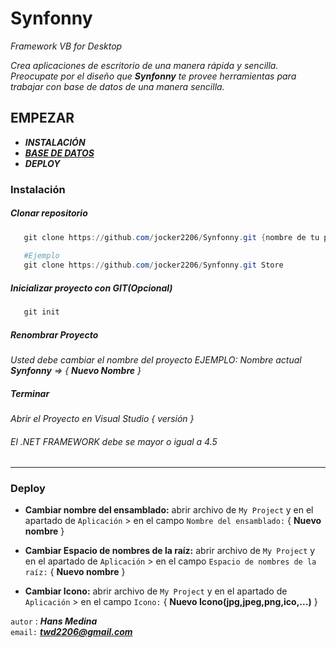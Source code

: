 # Synfonny
*Framework  VB for Desktop*

*Crea aplicaciones de escritorio de una manera rápida y sencilla.
Preocupate por el diseño que **Synfonny** te provee herramientas para 
trabajar con base de datos de una manera sencilla.*


## EMPEZAR
  
  - ***INSTALACIÓN***
  - ***[BASE DE DATOS](https://github.com/jocker2206/Synfonny/blob/master/DATABASE.md)***
  - ***DEPLOY***
  
  
 ### Instalación
 
 ##### Clonar repositorio
 ```powershell
    git clone https://github.com/jocker2206/Synfonny.git {nombre de tu proyecto}
    
    #Ejemplo
    git clone https://github.com/jocker2206/Synfonny.git Store
 ```
 
 ##### Inicializar proyecto con GIT(Opcional)
 ```powershell
    git init
 ```
 
 ##### Renombrar Proyecto
*Usted debe cambiar el nombre del proyecto EJEMPLO: Nombre actual ***Synfonny*** => { **Nuevo Nombre** }*

 
 ##### Terminar
 *Abrir el Proyecto en Visual Studio { versión }* <br/>
 ###### El   .NET FRAMEWORK debe se mayor o igual a 4.5 
 
 ---
 
 ### Deploy
 * **Cambiar nombre del ensamblado:** abrir archivo de `My Project` y en el apartado de 
 `Aplicación` > en el campo `Nombre del ensamblado:` { **Nuevo nombre** }
 
 * **Cambiar Espacio de nombres de la raíz:** abrir archivo de `My Project` y en el apartado de 
 `Aplicación` > en el campo `Espacio de nombres de la raíz:` { **Nuevo nombre** }
 
  * **Cambiar Icono:** abrir archivo de `My Project` y en el apartado de 
 `Aplicación` > en el campo `Icono:` { **Nuevo Icono(jpg,jpeg,png,ico,...)** }
  
  
`autor` : ***Hans Medina*** <br/>
`email:` ***twd2206@gmail.com***
